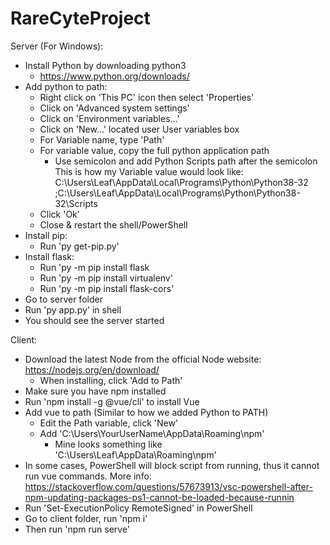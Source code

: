 # RareCyteProject
Server (For Windows):
- Install Python by downloading python3 
	- https://www.python.org/downloads/
- Add python to path:
	- Right click on 'This PC' icon then select 'Properties'
	- Click on 'Advanced system settings'
	- Click on 'Environment variables...'
	- Click on 'New...' located user User variables box
	- For Variable name, type 'Path'
	- For variable value, copy the full python application path
		- Use semicolon and add Python Scripts path after the semicolon
	This is how my Variable value would look like:
		C:\Users\Leaf\AppData\Local\Programs\Python\Python38-32
		;C:\Users\Leaf\AppData\Local\Programs\Python\Python38-32\Scripts
	- Click 'Ok'
	- Close & restart the shell/PowerShell 
- Install pip:
	- Run 'py get-pip.py'
- Install flask:
	- Run 'py -m pip install flask
	- Run 'py -m pip install virtualenv'
	- Run 'py -m pip install flask-cors'
- Go to server folder
- Run 'py app.py' in shell
- You should see the server started

Client:
- Download the latest Node from the official Node website: https://nodejs.org/en/download/
	- When installing, click 'Add to Path'
- Make sure you have npm installed
- Run 'npm install -g @vue/cli' to install Vue
- Add vue to path (Similar to how we added Python to PATH)
	- Edit the Path variable, click 'New'
	- Add 'C:\Users\YourUserName\AppData\Roaming\npm'
		- Mine looks something like 'C:\Users\Leaf\AppData\Roaming\npm'
- In some cases, PowerShell will block script from running, thus it cannot run vue commands. More info: https://stackoverflow.com/questions/57673913/vsc-powershell-after-npm-updating-packages-ps1-cannot-be-loaded-because-runnin
- Run 'Set-ExecutionPolicy RemoteSigned' in PowerShell
- Go to client folder, run 'npm i'
- Then run 'npm run serve'
